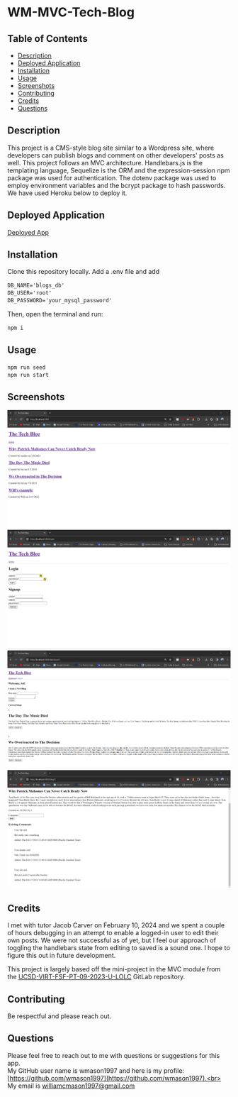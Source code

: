 # WM-MVC-Tech-Blog

## Table of Contents
* [Description](#description)
* [Deployed Application](#deployed-application)
* [Installation](#installation-instructions)
* [Usage](#usage-instructions)
* [Screenshots](#screenshots)
* [Contributing](#contribution-guidelines)
* [Credits](#credits)
* [Questions](#questions)

## Description <a name="description"></a> 
This project is a CMS-style blog site similar to a Wordpress site, where developers can publish blogs and comment on other developers' posts as well. This project follows an MVC architecture. Handlebars.js is the templating language, Sequelize is the ORM and the expression-session npm package was used for authentication. The dotenv package was used to employ environment variables and the bcrypt package to hash passwords. We have used Heroku below to deploy it.

## Deployed Application <a name="deployed-application"></a>
[Deployed App](https://floating-mesa-81884-406a0e038629.herokuapp.com/)

## Installation <a name="installation-instructions"></a>
Clone this repository locally. Add a .env file and add
```md
DB_NAME='blogs_db'
DB_USER='root'
DB_PASSWORD='your_mysql_password'
```

Then, open the terminal and run:
```md
npm i
```

## Usage <a name="usage-instructions"></a>
```md
npm run seed
npm run start
```

## Screenshots <a name="screenshots"></a>
![Landing Page](/assets/images/MVC-Tech-Blog-Screenshot-1.png)
![Login Page](/assets/images/MVC-Tech-Blog-Screenshot-2.png)
![Dashboard](/assets/images/MVC-Tech-Blog-Screenshot-3.png)
![Individual Blog Page](/assets/images/MVC-Tech-Blog-Screenshot-4.png)

## Credits <a name = "credits"></a>
I met with tutor Jacob Carver on February 10, 2024 and we spent a couple of hours debugging in an attempt to enable a logged-in user to edit their own posts. We were not successful as of yet, but I feel our approach of toggling the handlebars state from editing to saved is a sound one. I hope to figure this out in future development.

This project is largely based off the mini-project in the MVC module from the [UCSD-VIRT-FSF-PT-09-2023-U-LOLC](https://git.bootcampcontent.com/University-of-California---San-Diego/UCSD-VIRT-FSF-PT-09-2023-U-LOLC) GitLab repository.

## Contributing <a name="contribution-guidelines"></a>
Be respectful and please reach out.

## Questions
Please feel free to reach out to me with questions or suggestions for this app.<br>
My GitHub user name is wmason1997 and here is my profile: [https://github.com/wmason1997](https://github.com/wmason1997).<br>
My email is williamcmason1997@gmail.com